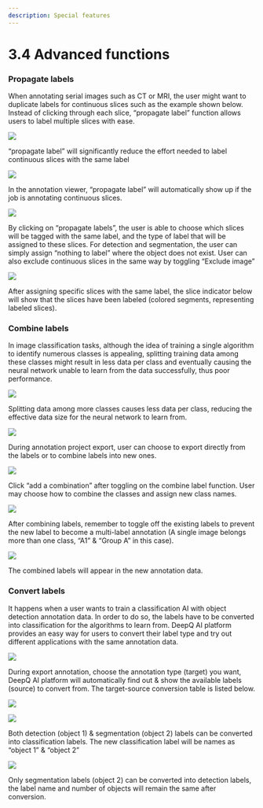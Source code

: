 ```yaml
---
description: Special features
---
```


# 3.4 Advanced functions

### **Propagate labels**

When annotating serial images such as CT or MRI, the user might want to duplicate labels for continuous slices such as the example shown below. Instead of clicking through each slice, “propagate label” function allows users to label multiple slices with ease.

![](../.gitbook/assets/con-3-4-1.png)

“propagate label” will significantly reduce the effort needed to label continuous slices with the same label

![](../.gitbook/assets/con-3-4-2.png)

In the annotation viewer, “propagate label” will automatically show up if the job is annotating continuous slices.

![](../.gitbook/assets/con-3-4-3.png)

By clicking on “propagate labels”, the user is able to choose which slices will be tagged with the same label, and the type of label that will be assigned to these slices. For detection and segmentation, the user can simply assign “nothing to label” where the object does not exist. User can also exclude continuous slices in the same way by toggling “Exclude image”

![](../.gitbook/assets/con-3-4-4.png)

After assigning specific slices with the same label, the slice indicator below will show that the slices have been labeled (colored segments, representing labeled slices).

### Combine labels

In image classification tasks, although the idea of training a single algorithm to identify numerous classes is appealing, splitting training data among these classes might result in less data per class and eventually causing the neural network unable to learn from the data successfully, thus poor performance.

![](../.gitbook/assets/con-3-4-5.png)

Splitting data among more classes causes less data per class, reducing the effective data size for the neural network to learn from.

![](../.gitbook/assets/con-3-4-6.png)

During annotation project export, user can choose to export directly from the labels or to combine labels into new ones.

![](../.gitbook/assets/con-3-4-7.png)

Click “add a combination” after toggling on the combine label function. User may choose how to combine the classes and assign new class names.

![](../.gitbook/assets/con-3-4-8.png)

After combining labels, remember to toggle off the existing labels to prevent the new label to become a multi-label annotation (A single image belongs more than one class, “A1” & “Group A” in this case).

![](../.gitbook/assets/con-3-4-9.png)

The combined labels will appear in the new annotation data.

### **Convert labels**

It happens when a user wants to train a classification AI with object detection annotation data. In order to do so, the labels have to be converted into classification for the algorithms to learn from. DeepQ AI platform provides an easy way for users to convert their label type and try out different applications with the same annotation data.

![](../.gitbook/assets/con-3-4-10.png)

During export annotation, choose the annotation type (target) you want, DeepQ AI platform will automatically find out & show the available labels (source) to convert from. The target-source conversion table is listed below.

![](../.gitbook/assets/con-3-4-11.png)

![](../.gitbook/assets/con-3-4-12.png)

Both detection (object 1) & segmentation (object 2) labels can be converted into classification labels. The new classification label will be names as “object 1” & “object 2”

![](../.gitbook/assets/con-3-4-13.png)

Only segmentation labels (object 2) can be converted into detection labels, the label name and number of objects will remain the same after conversion.
